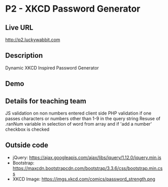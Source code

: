 # P2 - XKCD Password Generator

## Live URL
<http://p2.luckywabbit.com>

## Description
Dynamic XKCD Inspired Password Generator

## Demo


## Details for teaching team
JS validation on non numbers entered client side
PHP validation if one passes characters or numbers other than 1-9 in the query string
Resuse of .ranNum variable in selection of word from array and if 'add a number' checkbox is checked


## Outside code
* jQuery: https://ajax.googleapis.com/ajax/libs/jquery/1.12.0/jquery.min.js 
* Bootstrap: https://maxcdn.bootstrapcdn.com/bootstrap/3.3.6/css/bootstrap.min.css 
* XKCD Image: https://imgs.xkcd.com/comics/password_strength.png
